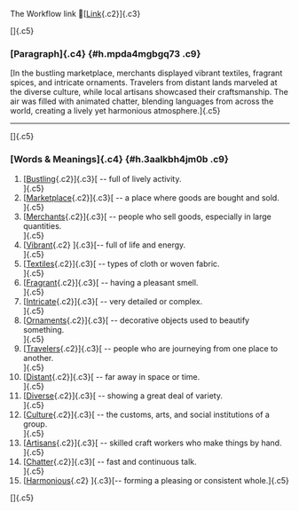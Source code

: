 The Workflow link
👏[[Link](https://www.google.com/url?q=http://www.google.com&sa=D&source=editors&ust=1758605138379893&usg=AOvVaw2X3k2ndk-EoUSJdsf_Yf0W){.c2}]{.c3}

[]{.c5}

### [Paragraph]{.c4} {#h.mpda4mgbgq73 .c9}

[In the bustling marketplace, merchants displayed vibrant textiles,
fragrant spices, and intricate ornaments. Travelers from distant lands
marveled at the diverse culture, while local artisans showcased their
craftsmanship. The air was filled with animated chatter, blending
languages from across the world, creating a lively yet harmonious
atmosphere.]{.c5}

------------------------------------------------------------------------

[]{.c5}

### [Words & Meanings]{.c4} {#h.3aalkbh4jm0b .c9}

1.  [[Bustling](https://www.google.com/url?q=http://www.google.com&sa=D&source=editors&ust=1758605138380657&usg=AOvVaw1gkff1gW7JEsaYR2F7L0Or){.c2}]{.c3}[ --
    full of lively activity.\
    ]{.c5}
2.  [[Marketplace](https://www.google.com/url?q=http://www.google.com&sa=D&source=editors&ust=1758605138380805&usg=AOvVaw2hrJyIvjeEi_K1FzyhnmQs){.c2}]{.c3}[ --
    a place where goods are bought and sold.\
    ]{.c5}
3.  [[Merchants](https://www.google.com/url?q=http://www.google.com&sa=D&source=editors&ust=1758605138380955&usg=AOvVaw3NMpOFvlFmEzbyeIpoXOPn){.c2}]{.c3}[ --
    people who sell goods, especially in large quantities.\
    ]{.c5}
4.  [[Vibrant](https://www.google.com/url?q=http://www.google.com&sa=D&source=editors&ust=1758605138381121&usg=AOvVaw10tbly4FPkkf0HLyl5VzXD){.c2}
    ]{.c3}[-- full of life and energy.\
    ]{.c5}
5.  [[Textiles](https://www.google.com/url?q=http://www.google.com&sa=D&source=editors&ust=1758605138381255&usg=AOvVaw0G5ZCTGQcuaaUTBeTqlFsc){.c2}]{.c3}[ --
    types of cloth or woven fabric.\
    ]{.c5}
6.  [[Fragrant](https://www.google.com/url?q=http://www.google.com&sa=D&source=editors&ust=1758605138381378&usg=AOvVaw2u3Sa31UGAzWvLS2vZJzcG){.c2}]{.c3}[ --
    having a pleasant smell.\
    ]{.c5}
7.  [[Intricate](https://www.google.com/url?q=http://www.google.com&sa=D&source=editors&ust=1758605138381522&usg=AOvVaw0PPh4ZMn1cTEQ-Sww17YMn){.c2}]{.c3}[ --
    very detailed or complex.\
    ]{.c5}
8.  [[Ornaments](https://www.google.com/url?q=http://www.google.com&sa=D&source=editors&ust=1758605138381637&usg=AOvVaw2MjNV18Fh8_wo76rNY9_4o){.c2}]{.c3}[ --
    decorative objects used to beautify something.\
    ]{.c5}
9.  [[Travelers](https://www.google.com/url?q=http://www.google.com&sa=D&source=editors&ust=1758605138381785&usg=AOvVaw3lZLV87D4f9CS5SQgwsmqJ){.c2}]{.c3}[ --
    people who are journeying from one place to another.\
    ]{.c5}
10. [[Distant](https://www.google.com/url?q=http://www.google.com&sa=D&source=editors&ust=1758605138381928&usg=AOvVaw0OoDbf5M87PzfvuVNsbLyl){.c2}]{.c3}[ --
    far away in space or time.\
    ]{.c5}
11. [[Diverse](https://www.google.com/url?q=http://www.google.com&sa=D&source=editors&ust=1758605138382055&usg=AOvVaw0AtDqIgfbC2MfeYyii1C4G){.c2}]{.c3}[ --
    showing a great deal of variety.\
    ]{.c5}
12. [[Culture](https://www.google.com/url?q=http://www.google.com&sa=D&source=editors&ust=1758605138382196&usg=AOvVaw0B0u4KKhjdFIbvmL51OBGx){.c2}]{.c3}[ --
    the customs, arts, and social institutions of a group.\
    ]{.c5}
13. [[Artisans](https://www.google.com/url?q=http://www.google.com&sa=D&source=editors&ust=1758605138382341&usg=AOvVaw0oYdhNW-EwLrOXzmBmsToJ){.c2}]{.c3}[ --
    skilled craft workers who make things by hand.\
    ]{.c5}
14. [[Chatter](https://www.google.com/url?q=http://www.google.com&sa=D&source=editors&ust=1758605138382497&usg=AOvVaw0soVdAqXijSt0q9G_qwS2T){.c2}]{.c3}[ --
    fast and continuous talk.\
    ]{.c5}
15. [[Harmonious](https://www.google.com/url?q=http://www.google.com&sa=D&source=editors&ust=1758605138382621&usg=AOvVaw2D0r1gP9_FJN3zIVKJlXhU){.c2}
    ]{.c3}[-- forming a pleasing or consistent whole.]{.c5}

[]{.c5}
